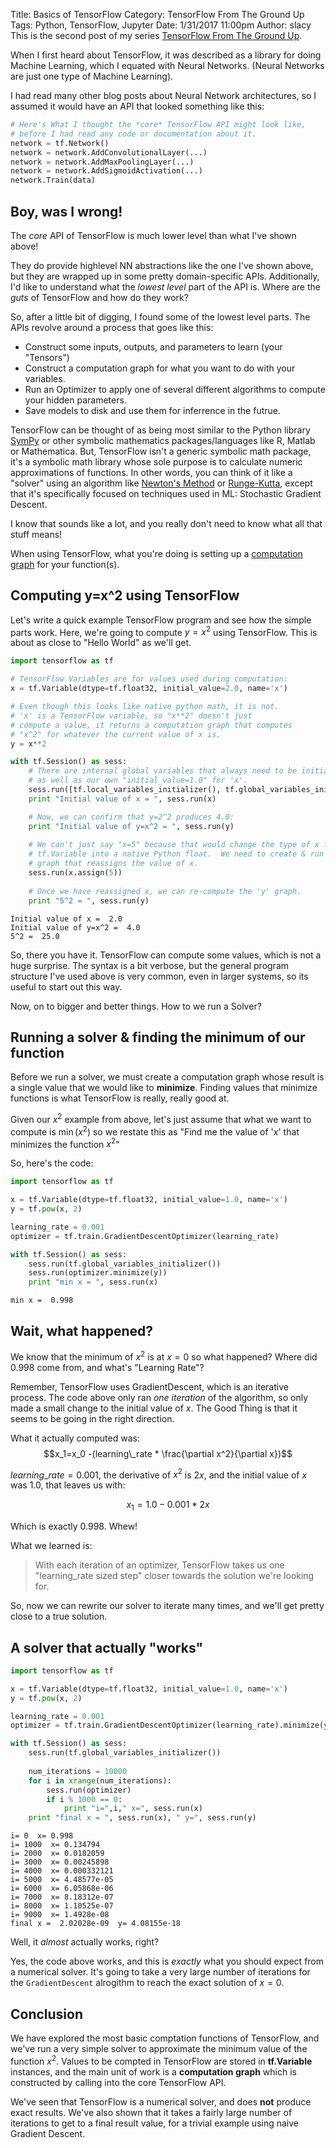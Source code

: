 Title: Basics of TensorFlow
Category: TensorFlow From The Ground Up
Tags: Python, TensorFlow, Jupyter
Date: 1/31/2017 11:00pm 
Author: slacy
This is the second post of my series [TensorFlow From The Ground Up]({category}tensorflow-from-the-ground-up).

When I first heard about TensorFlow, it was described as a library for doing Machine Learning, which I equated with Neural Networks.  (Neural Networks are just one type of Machine Learning).  

I had read many other blog posts about Neural Network architectures, so I assumed it would have an API that looked something like this:


```python
# Here's What I thought the *core* TensorFlow API might look like, 
# before I had read any code or documentation about it.
network = tf.Network() 
network = network.AddConvolutionalLayer(...)
network = network.AddMaxPoolingLayer(...)
network = network.AddSigmoidActivation(...)
network.Train(data)
```
## Boy, was I wrong!  

The *core* API of TensorFlow is much lower level than what I've shown above!

They do provide highlevel NN abstractions like the one I've shown above, but they are wrapped up in some pretty domain-specific APIs.  Additionally, I'd like to understand what the *lowest level* part of the API is.  Where are the *guts* of TensorFlow and how do they work? 

So, after a little bit of digging, I found some of the lowest level parts.  The APIs revolve around a process that goes like this: 
* Construct some inputs, outputs, and parameters to learn (your "Tensors") 
* Construct a computation graph for what you want to do with your variables. 
* Run an Optimizer to apply one of several different algorithms to compute your hidden parameters. 
* Save models to disk and use them for inferrence in the futrue. 

TensorFlow can be thought of as being most similar to the Python library [SymPy](http://www.sympy.org/en/index.html) or other 
symbolic mathematics packages/languages like R, Matlab or Mathematica.    But, TensorFlow isn't a generic symbolic math package, it's a symbolic math library whose sole purpose is to calculate numeric approximations of functions.  In other words, you can think of it like a "solver" using an algorithm like [Newton's Method](https://en.wikipedia.org/wiki/Newton%27s_method) or [Runge-Kutta](https://en.wikipedia.org/wiki/Runge%E2%80%93Kutta_methods), except that it's specifically focused on techniques used in ML: Stochastic Gradient Descent.  

I know that sounds like a lot, and you really don't need to know what all that stuff means!   

When using TensorFlow, what you're doing is setting up 
a [computation graph](https://www.tensorflow.org/get_started/basic_usage#the_computation_graph) for your function(s).  
## Computing y=x^2 using TensorFlow

Let's write a quick example TensorFlow program and see how the simple parts work.  Here, we're going to compute $y=x^2$ using TensorFlow.  This is about as close to "Hello World" as we'll get.


```python
import tensorflow as tf

# TensorFlow Variables are for values used during computation:
x = tf.Variable(dtype=tf.float32, initial_value=2.0, name='x') 

# Even though this looks like native python math, it is not. 
# 'x' is a TensorFlow variable, so "x**2" doesn't just 
# compute a value, it returns a computation graph that computes
# "x^2" for whatever the current value of x is.  
y = x**2

with tf.Session() as sess:
    # There are internal global variables that always need to be initialized, 
    # as well as our own "initial_value=1.0" for 'x'.  
    sess.run([tf.local_variables_initializer(), tf.global_variables_initializer()])
    print "Initial value of x = ", sess.run(x)

    # Now, we can confirm that y=2^2 produces 4.0: 
    print "Initial value of y=x^2 = ", sess.run(y)
    
    # We can't just say "x=5" because that would change the type of x from a 
    # tf.Variable into a native Python float.  We need to create & run a 
    # graph that reassigns the value of x.  
    sess.run(x.assign(5))
    
    # Once we have reassigned x, we can re-compute the 'y' graph. 
    print "5^2 = ", sess.run(y)
```

    Initial value of x =  2.0
    Initial value of y=x^2 =  4.0
    5^2 =  25.0

So, there you have it.  TensorFlow can compute some values, which is not a huge surprise.  The syntax is a bit verbose, but the general program structure I've used above is very common, even in larger systems, so its useful to start out this way. 

Now, on to bigger and better things.  How to we run a Solver?
## Running a solver & finding the minimum of our function

Before we run a solver, we must create a computation graph whose result is a single value that we would like to **minimize**.  Finding values that minimize functions is what TensorFlow is really, really good at. 

Given our $x^2$ example from above, let's just assume that what we want to compute is $\min(x^2)$ so we restate this as "Find me the value of '$x$' that minimizes the function $x^2$" 
 
So, here's the code:


```python
import tensorflow as tf

x = tf.Variable(dtype=tf.float32, initial_value=1.0, name='x')
y = tf.pow(x, 2)

learning_rate = 0.001 
optimizer = tf.train.GradientDescentOptimizer(learning_rate)

with tf.Session() as sess: 
    sess.run(tf.global_variables_initializer())
    sess.run(optimizer.minimize(y))
    print "min x = ", sess.run(x)
```

    min x =  0.998

## Wait, what happened?

We know that the minimum of $x^2$ is at $x=0$ so what happened?  Where did $0.998$ come from, and what's "Learning Rate"? 

Remember, TensorFlow uses GradientDescent, which is an iterative process.  The code above only ran *one iteration* of the algorithm, so only made a small change to the initial value of $x$.  The Good Thing is that it seems to be going in the right direction.  

What it actually computed was:
$$x_1=x_0 -(learning\_rate * \frac{\partial x^2}{\partial x})$$

$learning\_rate = 0.001$, 
the derivative of $x^2$ is $2x$, and 
the initial value of $x$ was $1.0$, that leaves us with:

$$x_1=1.0-0.001*2x$$

Which is exactly 0.998.  Whew!  

What we learned is: 

> With each iteration of an optimizer, TensorFlow takes us one "learning_rate sized step" closer towards 
> the solution we're looking for. 

So, now we can rewrite our solver to iterate many times, and we'll get pretty close to a true solution. 

## A solver that actually "works"


```python
import tensorflow as tf

x = tf.Variable(dtype=tf.float32, initial_value=1.0, name='x')
y = tf.pow(x, 2)

learning_rate = 0.001 
optimizer = tf.train.GradientDescentOptimizer(learning_rate).minimize(y)

with tf.Session() as sess: 
    sess.run(tf.global_variables_initializer())
    
    num_iterations = 10000
    for i in xrange(num_iterations):
        sess.run(optimizer)
        if i % 1000 == 0:
            print "i=",i," x=", sess.run(x)
    print "final x = ", sess.run(x), " y=", sess.run(y)
```

    i= 0  x= 0.998
    i= 1000  x= 0.134794
    i= 2000  x= 0.0182059
    i= 3000  x= 0.00245898
    i= 4000  x= 0.000332121
    i= 5000  x= 4.48577e-05
    i= 6000  x= 6.05868e-06
    i= 7000  x= 8.18312e-07
    i= 8000  x= 1.10525e-07
    i= 9000  x= 1.4928e-08
    final x =  2.02028e-09  y= 4.08155e-18

Well, it *almost* actually works, right? 

Yes, the code above works, and this is *exactly* what you should expect from a numerical solver.  It's going to take a very large number of iterations for the `GradientDescent` alrogithm to reach the exact solution of $x=0$. 
## Conclusion

We have explored the most basic comptation functions of TensorFlow, and we've run a very simple solver to approximate the minimum value of the function $x^2$.  Values to be compted in TensorFlow are stored in **tf.Variable** instances, and the main unit of work is a **computation graph** which is constructed by calling into the core TensorFlow API. 

We've seen that TensorFlow is a numerical solver, and does **not** produce exact results.  We've also shown that it takes a fairly large number of iterations to get to a final result value, for a trivial example using naive Gradient Descent. 
